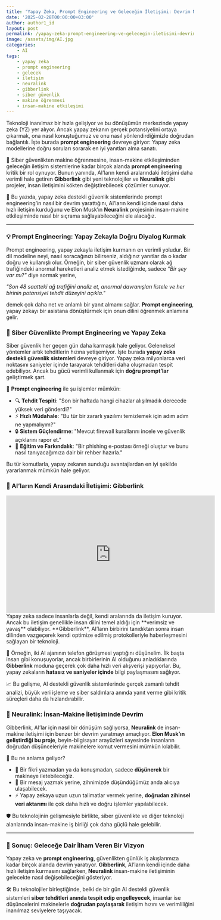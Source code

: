 ```yaml
---
title: 'Yapay Zeka, Prompt Engineering ve Geleceğin İletişimi: Devrim Niteliğinde Bir Dönüşüm'
date: '2025-02-28T00:00:00+03:00'
author: author1_id
layout: post
permalink: /yapay-zeka-prompt-engineering-ve-gelecegin-iletisimi-devrim-niteliginde-bir-donusum/
image: /assets/img/AI.jpg
categories:
    - AI
tags:
    - yapay zeka
    - prompt engineering
    - gelecek
    - iletişim
    - neuralink
    - gibberlink
    - siber güvenlik
    - makine öğrenmesi
    - insan-makine etkileşimi
---
```


Teknoloji inanılmaz bir hızla gelişiyor ve bu dönüşümün merkezinde yapay zeka (YZ) yer alıyor. Ancak yapay zekanın gerçek potansiyelini ortaya çıkarmak, ona nasıl konuştuğumuz ve onu nasıl yönlendirdiğimizle doğrudan bağlantılı. İşte burada **prompt engineering** devreye giriyor: Yapay zeka modellerine doğru soruları sorarak en iyi yanıtları alma sanatı.

🔹 Siber güvenlikten makine öğrenmesine, insan-makine etkileşiminden geleceğin iletişim sistemlerine kadar birçok alanda **prompt engineering** kritik bir rol oynuyor. Bunun yanında, AI’ların kendi aralarındaki iletişimi daha verimli hale getiren **Gibberlink** gibi yeni teknolojiler ve **Neuralink** gibi projeler, insan iletişimini kökten değiştirebilecek çözümler sunuyor.

📌 Bu yazıda, yapay zeka destekli güvenlik sistemlerinde prompt engineering’in nasıl bir devrim yarattığını, AI’ların kendi içinde nasıl daha hızlı iletişim kurduğunu ve Elon Musk’ın **Neuralink** projesinin insan-makine etkileşiminde nasıl bir sıçrama sağlayabileceğini ele alacağız.

---
### 💡 Prompt Engineering: Yapay Zekayla Doğru Diyalog Kurmak

Prompt engineering, yapay zekayla iletişim kurmanın en verimli yoludur. Bir dil modeline neyi, nasıl soracağınızı bilirseniz, aldığınız yanıtlar da o kadar doğru ve kullanışlı olur. Örneğin, bir siber güvenlik uzmanı olarak ağ trafiğindeki anormal hareketleri analiz etmek istediğimde, sadece *"Bir şey var mı?"* diye sormak yerine,

*"Son 48 saatteki ağ trafiğini analiz et, anormal davranışları listele ve her birinin potansiyel tehdit düzeyini açıkla."*

demek çok daha net ve anlamlı bir yanıt almamı sağlar. **Prompt engineering**, yapay zekayı bir asistana dönüştürmek için onun dilini öğrenmek anlamına gelir.

### 🔐 Siber Güvenlikte Prompt Engineering ve Yapay Zeka

Siber güvenlik her geçen gün daha karmaşık hale geliyor. Geleneksel yöntemler artık tehditlerin hızına yetişemiyor. İşte burada **yapay zeka destekli güvenlik sistemleri** devreye giriyor. Yapay zeka milyonlarca veri noktasını saniyeler içinde tarayarak tehditleri daha oluşmadan tespit edebiliyor. Ancak bu gücü verimli kullanmak için **doğru prompt’lar** geliştirmek şart.

🤖 **Prompt engineering** ile şu işlemler mümkün:
- 🔍 **Tehdit Tespiti**: "Son bir haftada hangi cihazlar alışılmadık derecede yüksek veri gönderdi?"
- ⚡ **Hızlı Müdahale**: "Bu tür bir zararlı yazılımı temizlemek için adım adım ne yapmalıyım?"
- 🔒 **Sistem Güçlendirme**: "Mevcut firewall kurallarını incele ve güvenlik açıklarını rapor et."
- 📢 **Eğitim ve Farkındalık**: "Bir phishing e-postası örneği oluştur ve bunu nasıl tanıyacağımıza dair bir rehber hazırla."

Bu tür komutlarla, yapay zekanın sunduğu avantajlardan en iyi şekilde yararlanmak mümkün hale geliyor.

### 🔄 AI’ların Kendi Arasındaki İletişimi: Gibberlink
<iframe width="560" height="315" src="https://www.youtube.com/embed/_RfGV72QiLg" frameborder="0" allow="accelerometer; autoplay; clipboard-write; encrypted-media; gyroscope; picture-in-picture" allowfullscreen></iframe>
Yapay zeka sadece insanlarla değil, kendi aralarında da iletişim kuruyor. Ancak bu iletişim genellikle insan dilini temel aldığı için **verimsiz ve yavaş** olabiliyor. **Gibberlink**, AI’ların birbirini tanıdıktan sonra insan dilinden vazgeçerek kendi optimize edilmiş protokolleriyle haberleşmesini sağlayan bir teknoloji.

📡 Örneğin, iki AI ajanının telefon görüşmesi yaptığını düşünelim. İlk başta insan gibi konuşuyorlar, ancak birbirlerinin AI olduğunu anladıklarında **Gibberlink** moduna geçerek çok daha hızlı veri alışverişi yapıyorlar. Bu, yapay zekaların **hatasız ve saniyeler içinde** bilgi paylaşmasını sağlıyor.

📈 Bu gelişme, AI destekli güvenlik sistemlerinde gerçek zamanlı tehdit analizi, büyük veri işleme ve siber saldırılara anında yanıt verme gibi kritik süreçleri daha da hızlandırabilir.

### 🧠 Neuralink: İnsan-Makine İletişiminde Devrim

Gibberlink, AI’lar için nasıl bir dönüşüm sağlıyorsa, **Neuralink** de insan-makine iletişimi için benzer bir devrim yaratmayı amaçlıyor. **Elon Musk’ın geliştirdiği bu proje**, beyin-bilgisayar arayüzleri sayesinde insanların doğrudan düşünceleriyle makinelere komut vermesini mümkün kılabilir.

🤯 Bu ne anlama geliyor?
- 💭 Bir fikri yazmadan ya da konuşmadan, sadece **düşünerek** bir makineye iletebileceğiz.
- 📩 Bir mesaj yazmak yerine, zihnimizde düşündüğümüz anda alıcıya ulaşabilecek.
- ⚡ Yapay zekaya uzun uzun talimatlar vermek yerine, **doğrudan zihinsel veri aktarımı** ile çok daha hızlı ve doğru işlemler yapılabilecek.

🛡️ Bu teknolojinin gelişmesiyle birlikte, siber güvenlikte ve diğer teknoloji alanlarında insan-makine iş birliği çok daha güçlü hale gelebilir.

---
### 🔮 Sonuç: Geleceğe Dair İlham Veren Bir Vizyon

Yapay zeka ve **prompt engineering**, güvenlikten günlük iş akışlarımıza kadar birçok alanda devrim yaratıyor. **Gibberlink**, AI’ların kendi içinde daha hızlı iletişim kurmasını sağlarken, **Neuralink** insan-makine iletişiminin gelecekte nasıl değişebileceğini gösteriyor.

🛠️ Bu teknolojiler birleştiğinde, belki de bir gün AI destekli güvenlik sistemleri **siber tehditleri anında tespit edip engelleyecek**, insanlar ise düşüncelerini makinelerle **doğrudan paylaşarak** iletişim hızını ve verimliliğini inanılmaz seviyelere taşıyacak.
